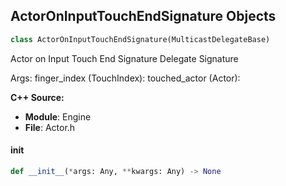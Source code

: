 ## ActorOnInputTouchEndSignature Objects

```python
class ActorOnInputTouchEndSignature(MulticastDelegateBase)
```

Actor on Input Touch End Signature  Delegate Signature

Args:
    finger_index (TouchIndex): 
    touched_actor (Actor):

**C++ Source:**

- **Module**: Engine
- **File**: Actor.h

<a id="unreal.ActorOnInputTouchEndSignature.__init__"></a>

#### __init__

```python
def __init__(*args: Any, **kwargs: Any) -> None
```

<a id="unreal.ActorOnReleasedSignature"></a>